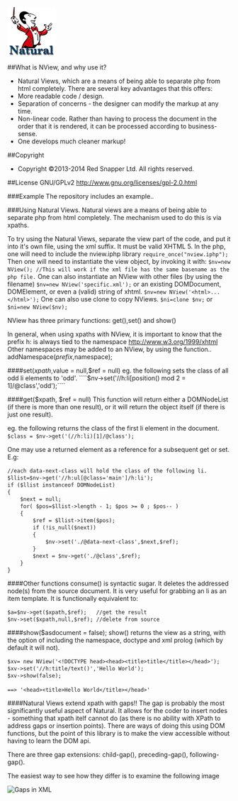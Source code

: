 ![NView](logo.png)

##What is NView, and why use it?
* Natural Views, which are a means of being able to separate php from html completely. There are several key advantages that this offers:
 * More readable code / design.
 * Separation of concerns - the designer can modify the markup at any time.
 * Non-linear code. Rather than having to process the document in the order that it is rendered, it can be processed according to business-sense.
 * One develops much cleaner markup!

##Copyright
* Copyright ©2013-2014 Red Snapper Ltd. All rights reserved.

##License
GNU/GPLv2
http://www.gnu.org/licenses/gpl-2.0.html

###Example
The repository includes an example..

###Using Natural Views.
Natural views are a means of being able to separate php from html completely.
The mechanism used to do this is via xpaths. 

To try using the Natural Views, separate the view part of the code, and put it into it's own file, using the xml suffix. It must be valid XHTML 5.
In the php, one will need to include the nview.iphp library
````require_once("nview.iphp");````
Then one will need to instantiate the view object, by invoking it with:
````$nv=new NView(); //This will work if the xml file has the same basename as the php file.````
One can also instantiate an NView with other files (by using the filename)
````$nv=new NView('specific.xml');````
or an existing DOMDocument, DOMElement, or even a (valid) string of xhtml.
````$nv=new NView('<html>...</html>');````
One can also use clone to copy NViews.
````$ni=clone $nv;```` or ````$ni=new NView($nv);````

NView has three primary functions: get(),set() and show()

In general, when using xpaths with NView, it is important to know that the prefix h: is always tied to the namespace http://www.w3.org/1999/xhtml
Other namespaces may be added to an NView, by using the function..
addNamespace($prefix,$namespace);

####set($xpath,$value = null,$ref = null)
eg. the following sets the class of all odd li elements to 'odd'.
````$nv->set('//h:li[position() mod 2 = 1]/@class','odd');````

####get($xpath, $ref = null)
This function will return either a DOMNodeList (if there is more than one result), or it will return the object itself (if there is just one result).

eg. the following returns the class of the first li element in the document.
````$class = $nv->get('(//h:li)[1]/@class');````

One may use a returned element as a reference for a subsequent get or set.
E.g:

```
//each data-next-class will hold the class of the following li.
$llist=$nv->get('//h:ul[@class='main']/h:li');
if ($llist instanceof DOMNodeList)
{
	$next = null;
	for( $pos=$llist->length - 1; $pos >= 0 ; $pos-- )
	{
		$ref = $llist->item($pos);
		if (!is_null($next))
		{
			$nv->set('./@data-next-class',$next,$ref);
		}
		$next = $nv->get('./@class',$ref);
	}
}
```

####Other functions
consume() is syntactic sugar. It deletes the addressed node(s) from the source document. It is very useful for grabbing an li as an item template.
It is functionally equivalent to:
```
$a=$nv->get($xpath,$ref); 	//get the result
$nv->set($xpath,null,$ref); //delete from source
```

####show($asdocument = false);
show() returns the view as a string, with the option of including the namespace, doctype and xml prolog (which by default it will not).

```
$xv= new NView('<!DOCTYPE head><head><title>title</title></head>');
$xv->set('//h:title/text()','Hello World');
$xv->show(false);

==> '<head><title>Hello World</title></head>'
```

####Natural Views extend xpath with gaps!!
The gap is probably the most significantly useful aspect of Natural. It allows for the coder to insert nodes - something that xpath itelf cannot do (as there is no ability with XPath to address gaps or insertion points). There are ways of doing this using DOM functions, but the point of this library is to make the view accessible without having to learn the DOM api.

There are three gap extensions: child-gap(), preceding-gap(), following-gap().

The easiest way to see how they differ is to examine the following image

![Gaps in XML](gaps.gif)
